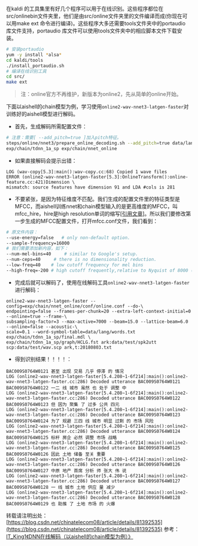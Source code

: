 ﻿在kaldi 的工具集里有好几个程序可以用于在线识别。这些程序都位在src/onlinebin文件夹里，他们是由src/online文件夹里的文件编译而成(你现在可以用make ext 命令进行编译)。这些程序大多还需要tools文件夹中的portaudio 库文件支持，portaudio 库文件可以使用tools文件夹中的相应脚本文件下载安装。

```bash
# 安装portaudio
yum -y install *alsa*
cd kaldi/tools
./install_portaudio.sh
# 编译在线识别工具
cd src/
make ext
```

> 注：online官方不再维护，新版本为online2，先从简单的online开始。

下面以aishell的chain模型为例，学习使用`online2-wav-nnet3-latgen-faster`对训练好的aishell模型进行解码。

- 首先，生成解码所需配置文件：
```bash
# 注意：需要[ --add_pitch=true ]加入pitch特征。
steps/online/nnet3/prepare_online_decoding.sh --add_pitch=true data/lang_chain exp/nnet3/extractor \
exp/chain/tdnn_1a_sp exp/chain/nnet_online
```

- 如果直接解码会提示出错：
```
LOG (wav-copy[5.3]:main():wav-copy.cc:68) Copied 1 wave files
ERROR (online2-wav-nnet3-latgen-faster[5.3]:OnlineTransform():online-feature.cc:421)Dimension \
mismatch: source features have dimension 91 and LDA #cols is 281
```
- 不要紧张，是因为特征维度不匹配。我们生成的配置文件里的特征类型是MFCC，而aishell训练nnet和chain模型输入的是更高维度的MFCC，叫mfcc_hire，hire是high resolution单词的缩写[[引用文章]](https://blog.csdn.net/it_king1/article/details/80109398)。所以我们要修改第一步生成的MFCC配置文件，打开mfcc.conf文件，我们看到：
```bash
# 原文件内容：
--use-energy=false   # only non-default option.
--sample-frequency=16000
# 我们需要添加新内容，如下：
--num-mel-bins=40     # similar to Google's setup.
--num-ceps=40     # there is no dimensionality reduction.
--low-freq=40    # low cutoff frequency for mel bins
--high-freq=-200 # high cutoff frequently,relative to Nyquist of 8000 (=3800)
```
- 完成后就可以解码了，使用在线解码工具`online2-wav-nnet3-latgen-faster`进行解码：
```
online2-wav-nnet3-latgen-faster --config=exp/chain/nnet_online/conf/online.conf --do-\
endpointing=false --frames-per-chunk=20 --extra-left-context-initial=0 --online=true --frame-\
subsampling-factor=3 --max-active=7000 --beam=15.0 --lattice-beam=6.0 --online=false --acoustic-\
scale=0.1 --word-symbol-table=data/lang/words.txt exp/chain/tdnn_1a_sp/final.mdl \
exp/chain/tdnn_1a_sp/graph/HCLG.fst ark:data/test/spk2utt scp:data/test/wav.scp ark,t:20180803.txt
```
- 得到识别结果！！！！：

```
BAC009S0764W0121 甚至 出现 交易 几乎 停滞 的 情况 
LOG (online2-wav-nnet3-latgen-faster[5.4.208~1-6f214]:main():online2-wav-nnet3-latgen-faster.cc:286) Decoded utterance BAC009S0764W0121
BAC009S0764W0122 一二 线 城市 虽然 也 处于 调整 中 
LOG (online2-wav-nnet3-latgen-faster[5.4.208~1-6f214]:main():online2-wav-nnet3-latgen-faster.cc:286) Decoded utterance BAC009S0764W0122
BAC009S0764W0123 但 因为 聚集 了 过多 公共 四元 
LOG (online2-wav-nnet3-latgen-faster[5.4.208~1-6f214]:main():online2-wav-nnet3-latgen-faster.cc:286) Decoded utterance BAC009S0764W0123
BAC009S0764W0124 为了 规避 三四 线 城市 明显 过剩 的 市场 风险 
LOG (online2-wav-nnet3-latgen-faster[5.4.208~1-6f214]:main():online2-wav-nnet3-latgen-faster.cc:286) Decoded utterance BAC009S0764W0124
BAC009S0764W0125 标杆 房企 必然 调整 市场 战略 
LOG (online2-wav-nnet3-latgen-faster[5.4.208~1-6f214]:main():online2-wav-nnet3-latgen-faster.cc:286) Decoded utterance BAC009S0764W0125
BAC009S0764W0126 因此 土地 储备 至关 重要 
LOG (online2-wav-nnet3-latgen-faster[5.4.208~1-6f214]:main():online2-wav-nnet3-latgen-faster.cc:286) Decoded utterance BAC009S0764W0126
BAC009S0764W0127 中原 地产 首席 分析 师 张大 伟 说 
LOG (online2-wav-nnet3-latgen-faster[5.4.208~1-6f214]:main():online2-wav-nnet3-latgen-faster.cc:286) Decoded utterance BAC009S0764W0127
BAC009S0764W0128 一 线 城市 土地 供应 量 减少 
LOG (online2-wav-nnet3-latgen-faster[5.4.208~1-6f214]:main():online2-wav-nnet3-latgen-faster.cc:286) Decoded utterance BAC009S0764W0128
BAC009S0764W0129 也 助推 了 土地 市场 的 火爆 

```
转载请注明出处：[https://blog.csdn.net/chinatelecom08/article/details/81392535](https://blog.csdn.net/chinatelecom08/article/details/81392535)
参考：[IT_King1《DNN在线解码（以aishell的chain模型为例）》](https://blog.csdn.net/it_king1/article/details/80109398)